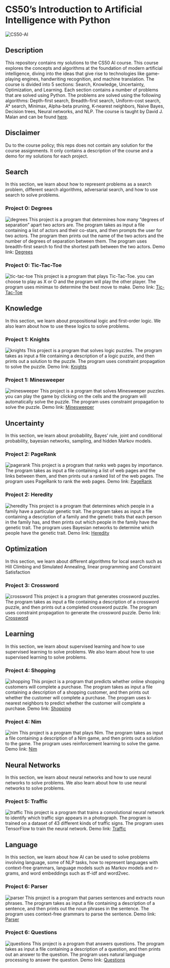 # CS50’s Introduction to Artificial Intelligence with Python
![CS50-AI](./images/main.png)
## Description
This repository contains my solutions to the CS50 AI course. This course explores the concepts and algorithms at the foundation of modern artificial intelligence, diving into the ideas that give rise to technologies like game-playing engines, handwriting recognition, and machine translation. The course is divided into 5 sections: Search, Knowledge, Uncertainty, Optimization, and Learning. Each section contains a number of problems that are solved using Python. The problems are solved using the following algorithms: Depth-first search, Breadth-first search, Uniform-cost search, A* search, Minimax, Alpha-beta pruning, K-nearest neighbors, Naive Bayes, Decision trees, Neural networks, and NLP. The course is taught by David J. Malan and can be found [here](https://cs50.harvard.edu/ai/2020/).

## Disclaimer
Du to the course policy; this reps does not contain any solution for the course assignments. It only contains a description of the course and a demo for my solutions for each project.

## Search
In this section, we learn about how to represent problems as a search problem, different search algorithms, adversarial search, and how to use search to solve problems.

### Project 0: Degrees
![degrees](./images/degrees.png)
This project is a program that determines how many “degrees of separation” apart two actors are. The program takes as input a file containing a list of actors and their co-stars, and then prompts the user for two actors. The program then prints out the name of the two actors and the number of degrees of separation between them. The program uses breadth-first search to find the shortest path between the two actors.
Demo link: [Degrees](https://www.youtube.com/watch?v=Z0D7DfGLPao)

### Project 0: Tic-Tac-Toe
![tic-tac-toe](./images/tic-tac-toe.png)
This project is a program that plays Tic-Tac-Toe. you can choose to play as X or O and the program will play the other player. The program uses minimax to determine the best move to make.
Demo link: [Tic-Tac-Toe](https://www.youtube.com/watch?v=pGiRpdILkxg)

## Knowledge
In this section, we learn about propositional logic and first-order logic. We also learn about how to use these logics to solve problems.

### Project 1: Knights
![knights](./images/knights-and-knaves.jpg)
This project is a program that solves logic puzzles. The program takes as input a file containing a description of a logic puzzle, and then prints out a solution to the puzzle. The program uses constraint propagation to solve the puzzle.
Demo link: [Knights](https://www.youtube.com/watch?v=0roiJyEy7Ls)

### Project 1: Minesweeper
![minesweeper](./images/minesweeper.png)
This project is a program that solves Minesweeper puzzles. you can play the game by clicking on the cells and the program will automatically solve the puzzle. The program uses constraint propagation to solve the puzzle.
Demo link: [Minesweeper](https://www.youtube.com/watch?v=nAchVlW3lls)

## Uncertainty
In this section, we learn about probability, Bayes’ rule, joint and conditional probability, bayesian networks, sampling, and hidden Markov models.

### Project 2: PageRank
![pagerank](./images/PageRank.png)
This project is a program that ranks web pages by importance. The program takes as input a file containing a list of web pages and the links between them, and then prints out a ranked list of the web pages. The program uses PageRank to rank the web pages.
Demo link: [PageRank](https://www.youtube.com/watch?v=F-bKjH5VJyA)

### Project 2: Heredity
![heredity](./images/heredity.png)
This project is a program that determines which people in a family have a particular genetic trait. The program takes as input a file containing a description of a family and the genetic traits that each person in the family has, and then prints out which people in the family have the genetic trait. The program uses Bayesian networks to determine which people have the genetic trait.
Demo link: [Heredity](https://www.youtube.com/watch?v=C_FAHxdLBe4)

## Optimization
In this section, we learn about different algorithms for local search such as Hill Climbing and Simulated Annealing, linear programming and Constraint Satisfaction

### Project 3: Crossword
![crossword](./images/crossword.png)
This project is a program that generates crossword puzzles. The program takes as input a file containing a description of a crossword puzzle, and then prints out a completed crossword puzzle. The program uses constraint propagation to generate the crossword puzzle.
Demo link: [Crossword](https://www.youtube.com/watch?v=2x-_N62uxDM)

## Learning
In this section, we learn about supervised learning and how to use supervised learning to solve problems. We also learn about how to use supervised learning to solve problems.

### Project 4: Shopping
![shopping](./images/shopping.png)
This project is a program that predicts whether online shopping customers will complete a purchase. The program takes as input a file containing a description of a shopping customer, and then prints out whether the customer will complete a purchase. The program uses k-nearest neighbors to predict whether the customer will complete a purchase.
Demo link: [Shopping](https://www.youtube.com/watch?v=nLe7DcYEG-0)

### Project 4: Nim
![nim](./images/nim.png)
This project is a program that plays Nim. The program takes as input a file containing a description of a Nim game, and then prints out a solution to the game. The program uses reinforcement learning to solve the game.
Demo link: [Nim](https://www.youtube.com/watch?v=E72D2hrLVos)

## Neural Networks
In this section, we learn about neural networks and how to use neural networks to solve problems. We also learn about how to use neural networks to solve problems.

### Project 5: Traffic
![traffic](./images/traffic.png)
This project is a program that trains a convolutional neural network to identify which traffic sign appears in a photograph. The program is trained on a dataset of 43 different kinds of traffic signs. The program uses TensorFlow to train the neural network.
Demo link: [Traffic](https://www.youtube.com/watch?v=Gb0gqGpSEPw)

## Language
In this section, we learn about how AI can be used to solve problems involving language, some of NLP tasks, how to represent languages with context-free grammars, language models such as Markov models and n-grams, and word embeddings such as tf-idf and word2vec.

### Project 6: Parser
![parser](./images/parser.png)
This project is a program that parses sentences and extracts noun phrases. The program takes as input a file containing a description of a sentence, and then prints out the noun phrases in the sentence. The program uses context-free grammars to parse the sentence.
Demo link: [Parser](https://www.youtube.com/watch?v=EbP09JH-fYk)

### Project 6: Questions
![questions](./images/questions.png)
This project is a program that answers questions. The program takes as input a file containing a description of a question, and then prints out an answer to the question. The program uses natural language processing to answer the question.
Demo link: [Questions](https://www.youtube.com/watch?v=b8YASAOK5EU)


